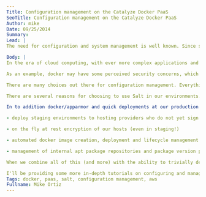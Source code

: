 ```yaml
---
Title: Configuration management on the Catalyze Docker PaaS
SeoTitle: Configuration management on the Catalyze Docker PaaS
Author: mike
Date: 09/25/2014
Summary: 
Lead: |
The need for configuration and system management is well known. Since shortly after the dawn of time, when the first caveman got his second mainframe, managing configuration across multiple hosts has been a daunting task.

Body: |
In the era of cloud computing, with ever more complex applications and infrastructure, this task is considerably more involved than it was for our caveman ancestor. Many hosts need be provisioned with all of their associated configurations. Those hosts then need to be managed.  Automation is essential.

As an example, docker may have some perceived security concerns, which has been discussed in detail in a few [posts](http://blog.docker.com/2013/08/containers-docker-how-secure-are-they/). Those concerns can be mitigated with AppArmor profiles and kernel-level tuning, making higher security and isolation [achievable](https://docs.docker.com/articles/security/). Managing and updating these kernel parameters and profiles across multiple hosts, of course, needs configuration management. That's one problem, but also as development proceeds, docker images need to evolve to contain new features and bug-fixes, and be re-deployed with them. A configuration management tool would be handy to verify and deploy the correct version of these images across the lifecycle of the software.

There are many choices out there for configuration management. Everything from our old friend CFEngine (yes, our caveman just cringed too) to [Puppet](http://puppetlabs.com/) to [Ansible](http://www.ansible.com/home) to [Chef](https://www.getchef.com/) and relative newcomer, [Salt](http://www.saltstack.com/). Evaluating and choosing the one that would best cover our use case was a difficult one, but ultimately we chose to go with Salt.

There are several reasons for choosing to use Salt in our environments. First, Salt was originally developed as a system management tool. As such, it has many modules available for system management right out of the box. It's also very good at doing management tasks, and such things aren't bolted on or a third party module. Second, the configuration management feature of Salt, which was an afterthought, is actually very good. In our tests it stood it's ground and rivaled the more mature configuration managers in that respect as well. Finally, Salt is relatively simple to use in large cloud-based environments when compared to it's rivals. As a subscriber to the operational paradigm of K.I.S.S. (keep it simple, stupid!) that is a great attribute to have. When you add in features like Salt-Cloud and built-in git and docker management, it makes Salt very appealing for these types of environments. With one command, I can have a fully functional environment stood up at any of our cloud infrastructure providers, or even multiple providers if I want super redundancy, in mere minutes.

In to addition docker/apparmor and quick deployments at our production providers like Rackspace and Amazon, some of the tasks we leverage salt to do are:

- deploy staging environments to hosting providers who do not yet sign BAAs like Digital Ocean, where we can leverage great performance and even better pricing for our environments that don't store PHI or secured code.

- on the fly at rest encryption of our hosts (even in staging!)

- automated docker image creation, deployment and lifecycle management. This one has been a *huge* timesaver and productivity booster. We no longer need to manually run build processes and wait for them to complete. In one Salt state we can build and tag images, push them to our internal docker registries and run automated tests against them.

- management of internal apt package repositories and package version pinning

When we combine all of this (and more) with the ability to trivially define entire environments in YAML with salt-cloud and validate/compare configurations on hosts to "known good" states in salt, we have a complete system management and configuration infrastructure that is extensible and easy to manage.

I'll be providing some more in-depth tutorials on configuring and managing Salt and Docker at a later date, so stay tuned!
Tags: docker, paas, salt, configuration management, aws
Fullname: Mike Ortiz
---
```


